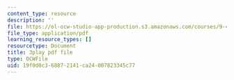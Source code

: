 ```yaml
---
content_type: resource
description: ''
file: https://ol-ocw-studio-app-production.s3.amazonaws.com/courses/9-40-introduction-to-neural-computation-spring-2018/19f0d0c368872141ca24007823345c77_N-49t1j-XWY.pdf
file_type: application/pdf
learning_resource_types: []
resourcetype: Document
title: 3play pdf file
type: OCWFile
uid: 19f0d0c3-6887-2141-ca24-007823345c77
---
```

